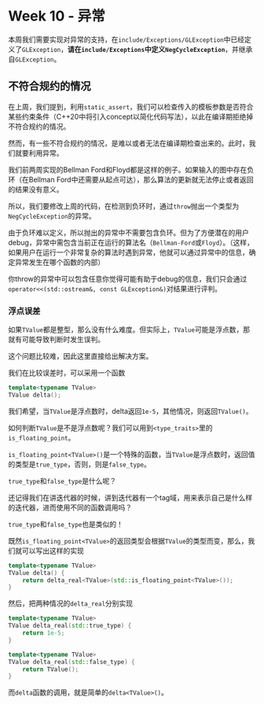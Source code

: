 # Week 10 - 异常

本周我们需要实现对异常的支持，在`include/Exceptions/GLException`中已经定义了`GLException`，**请在`include/Exceptions`中定义`NegCycleException`**，并继承自`GLException`。

## 不符合规约的情况

在上周，我们提到，利用`static_assert`，我们可以检查传入的模板参数是否符合某些约束条件（C++20中将引入concept以简化代码写法），以此在编译期拒绝掉不符合规约的情况。

然而，有一些不符合规约的情况，是难以或者无法在编译期检查出来的。此时，我们就要利用异常。

我们前两周实现的Bellman Ford和Floyd都是这样的例子。如果输入的图中存在负环（在Bellman Ford中还需要从起点可达），那么算法的更新就无法停止或者返回的结果没有意义。

所以，我们要修改上周的代码，在检测到负环时，通过`throw`抛出一个类型为`NegCycleException`的异常。

由于负环难以定义，所以抛出的异常中不需要包含负环。但为了方便潜在的用户debug，异常中需包含当前正在运行的算法名（`Bellman-Ford`或`Floyd`）。（这样，如果用户在运行一个非常复杂的算法时遇到异常，他就可以通过异常中的信息，确定异常发生在哪个函数的内部）

你throw的异常中可以包含任意你觉得可能有助于debug的信息，我们只会通过`operator<<(std::ostream&, const GLException&)`对结果进行评判。

### 浮点误差

如果`TValue`都是整型，那么没有什么难度。但实际上，`TValue`可能是浮点数，那就有可能导致判断时发生误判。

这个问题比较难，因此这里直接给出解决方案。

我们在比较误差时，可以采用一个函数

```c++
template<typename TValue>
TValue delta();
```

我们希望，当`TValue`是浮点数时，delta返回`1e-5`，其他情况，则返回`TValue()`。

如何判断`TValue`是不是浮点数呢？我们可以用到`<type_traits>`里的`is_floating_point`。

`is_floating_point<TValue>()`是一个特殊的函数，当`TValue`是浮点数时，返回值的类型是`true_type`，否则，则是`false_type`。

`true_type`和`false_type`是什么呢？

还记得我们在讲迭代器的时候，讲到迭代器有一个tag域，用来表示自己是什么样的迭代器，进而使用不同的函数调用吗？

`true_type`和`false_type`也是类似的！

既然`is_floating_point<TValue>`的返回类型会根据`TValue`的类型而变，那么，我们就可以写出这样的实现

```c++
template<typename TValue>
TValue delta() {
    return delta_real<TValue>(std::is_floating_point<TValue>());
}
```

然后，把两种情况的`delta_real`分别实现

```c++
template<typename TValue>
TValue delta_real(std::true_type) {
    return 1e-5;
}

template<typename TValue>
TValue delta_real(std::false_type) {
    return TValue();
}
```

而`delta`函数的调用，就是简单的`delta<TValue>()`。